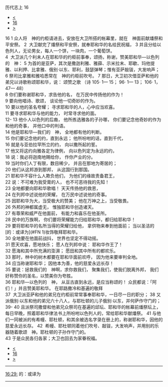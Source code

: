 ﻿





 历代志上 16




* [<](bible/1CH15.md)
* [16](bible/1CH.md)
* [>](bible/1CH17.md)



 
16 
1 众人将　神的约柜请进去，安放在大卫所搭的帐幕里，就在　神面前献燔祭和平安祭。 
2  大卫献完了燔祭和平安祭，就奉耶和华的名给民祝福， 
3 并且分给以色列人，无论男女，每人一个饼，一块肉，一个葡萄饼。  
4  大卫派几个利未人在耶和华的约柜前事奉，颂扬，称谢，赞美耶和华—以色列的　神： 
5 为首的是亚萨，其次是撒迦利雅、雅薛、示米拉末、耶歇、玛他提雅、以利押、比拿雅、俄别·以东、耶利，鼓瑟弹琴；惟有亚萨敲钹，大发响声； 
6 祭司比拿雅和雅哈悉常在　神的约柜前吹号。 
7 那日，大卫初次借亚萨和他的弟兄以诗歌称颂耶和华，说： 颂赞之歌 （诗
105·
1—
15；
96·
1—
13；
106·
1，
47—
48）  
8 你们要称谢耶和华，求告他的名， 在万民中传扬他的作为！  
9 要向他唱诗、歌颂， 谈论他一切奇妙的作为。  
10 要以他的圣名夸耀； 寻求耶和华的人，心中应当欢喜。  
11 要寻求耶和华与他的能力， 时常寻求他的面。  
12-
13 他仆人以色列的后裔， 他所拣选雅各的子孙哪， 你们要记念他奇妙的作为和他的奇事， 并他口中的判语。     
14 他是耶和华—我们的　神， 全地都有他的判断。  
15 你们要记念他的约，直到永远； 他所吩咐的话，直到千代，  
16 就是与亚伯拉罕所立的约， 向以撒所起的誓。  
17 他又将这约向雅各定为律例， 向以色列定为永远的约，  
18 说：我必将迦南地赐给你， 作你产业的分。     
19 当时你们人丁有限，数目稀少， 并且在那地为寄居的；  
20 他们从这邦游到那邦， 从这国行到那国。  
21 耶和华不容什么人欺负他们， 为他们的缘故责备君王，  
22 说：不可难为我受膏的人， 也不可恶待我的先知！     
23 全地都要向耶和华歌唱！ 天天传扬他的救恩，  
24 在列邦中述说他的荣耀， 在万民中述说他的奇事。  
25 因耶和华为大，当受极大的赞美； 他在万神之上，当受敬畏。  
26 外邦的神都属虚无， 惟独耶和华创造诸天。  
27 有尊荣和威严在他面前， 有能力和喜乐在他圣所。     
28 民中的万族啊， 你们要将荣耀能力归给耶和华，都归给耶和华！  
29 要将耶和华的名所当得的荣耀归给他， 拿供物来奉到他面前； 当以圣洁的[的：或译为](#FN
1)妆饰敬拜耶和华。  
30 全地要在他面前战抖， 世界也坚定不得动摇。  
31 愿天欢喜，愿地快乐； 愿人在列邦中说： 耶和华作王了！  
32 愿海和其中所充满的澎湃； 愿田和其中所有的都欢乐。  
33 那时，林中的树木都要在耶和华面前欢呼， 因为他来要审判全地。  
34 应当称谢耶和华； 因他本为善，他的慈爱永远长存！     
35 要说：拯救我们的　神啊，求你救我们， 聚集我们，使我们脱离外邦， 我们好称赞你的圣名，以赞美你为夸胜。  
36 耶和华—以色列的　神， 从亘古直到永远，是应当称颂的！ 众民都说：「阿们！」并且赞美耶和华。 在耶路撒冷和基遍的敬拜  
37  大卫派亚萨和他的弟兄在约柜前常常事奉耶和华，一日尽一日的职分； 
38 又派俄别·以东和他的弟兄六十八人，与耶杜顿的儿子俄别·以东，并何萨作守门的； 
39-
40 且派祭司撒督和他弟兄众祭司在基遍的邱坛、耶和华的帐幕前燔祭坛上，每日早晚，照着耶和华律法书上所吩咐以色列人的，常给耶和华献燔祭。 
41 与他们一同被派的有希幔、耶杜顿，和其余被选名字录在册上的，称谢耶和华，因他的慈爱永远长存。 
42  希幔、耶杜顿同着他们吹号、敲钹，大发响声，并用别的乐器随着歌颂　神。耶杜顿的子孙作守门的。  
43 于是众民各归各家；大卫也回去为家眷祝福。 
* [<](bible/1CH15.md)
* [16](bible/1CH.md)
* [>](bible/1CH17.md)





---


[16:29:](#V29)
的：或译为




---









